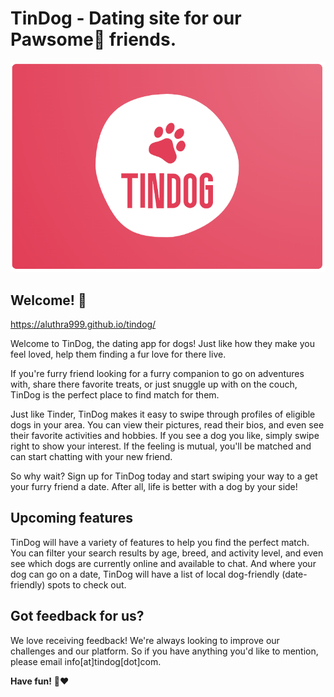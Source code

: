 # TinDog - Dating site for our Pawsome🐾 friends.

![TinDog Logo](./images/Logo.png)

## Welcome! 👋

https://aluthra999.github.io/tindog/

Welcome to TinDog, the dating app for dogs! Just like how they make you feel loved, help them finding a fur love for there live.

If you're furry friend looking for a furry companion to go on adventures with, share there favorite treats, or just snuggle up with on the couch, TinDog is the perfect place to find match for them.

Just like Tinder, TinDog makes it easy to swipe through profiles of eligible dogs in your area. You can view their pictures, read their bios, and even see their favorite activities and hobbies. If you see a dog you like, simply swipe right to show your interest. If the feeling is mutual, you'll be matched and can start chatting with your new friend.

So why wait? Sign up for TinDog today and start swiping your way to a get your furry friend a date. After all, life is better with a dog by your side!

## Upcoming features

TinDog will have a variety of features to help you find the perfect match. You can filter your search results by age, breed, and activity level, and even see which dogs are currently online and available to chat. And where your dog can go on a date, TinDog will have a list of local dog-friendly (date-friendly) spots to check out.

## Got feedback for us?

We love receiving feedback! We're always looking to improve our challenges and our platform. So if you have anything you'd like to mention, please email info[at]tindog[dot]com.

**Have fun!** 🐾❤️
